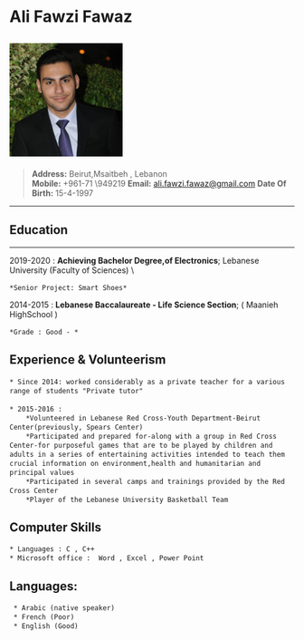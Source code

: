 # Ali Fawzi Fawaz

## <img src="pic.jpg" alt="my pic" style="width:200px;"/>

> **Address:** Beirut,Msaitbeh , Lebanon \
> **Mobile:** +961-71 \949219
> **Email:** ali.fawzi.fawaz@gmail.com
> **Date Of Birth:** 15-4-1997

---

## Education

---

2019-2020
: **Achieving Bachelor Degree,of Electronics**; Lebanese University (Faculty of Sciences) \

    *Senior Project: Smart Shoes*

2014-2015
: **Lebanese Baccalaureate - Life Science Section**; ( Maanieh HighSchool )

    *Grade : Good - *

## Experience & Volunteerism

    * Since 2014: worked considerably as a private teacher for a various range of students "Private tutor"

    * 2015-2016 :
        *Volunteered in Lebanese Red Cross-Youth Department-Beirut Center(previously, Spears Center)
        *Participated and prepared for-along with a group in Red Cross Center-for purposeful games that are to be played by children and adults in a series of entertaining activities intended to teach them crucial information on environment,health and humanitarian and principal values
        *Participated in several camps and trainings provided by the Red Cross Center
        *Player of the Lebanese University Basketball Team

## Computer Skills

    * Languages : C , C++
    * Microsoft office :  Word , Excel , Power Point

## Languages:

     * Arabic (native speaker)
     * French (Poor)
     * English (Good)
